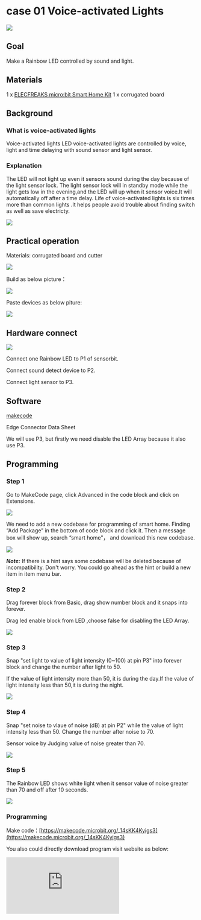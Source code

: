 ﻿# case 01 Voice-activated Lights

![](https://wiki-media-ef.oss-cn-hongkong.aliyuncs.com//images/OyHm1YO.jpg)
## Goal



 Make a Rainbow LED controlled by sound and light.

## Materials

 1 x [ELECFREAKS micro:bit Smart Home Kit](https://www.elecfreaks.com/micro-bit-smart-home-kit.html)
 1 x corrugated board

## Background

### What is voice-activated lights
 Voice-activated lights LED voice-activated lights are controlled by voice, light and time delaying with sound sensor and light sensor.
### Explanation
 The LED will not light up even it sensors sound during the day because of the light sensor lock. The light sensor lock will in standby mode while the light gets low in the evening,and the LED will up when it sensor voice.It will automatically off after a time delay. Life of voice-activated lights is six times more than common lights .It helps people avoid trouble about finding switch as well as save electricty.


![](https://wiki-media-ef.oss-cn-hongkong.aliyuncs.com//images/HbCt288.png)

## Practical operation

Materials: corrugated board and cutter

![](https://wiki-media-ef.oss-cn-hongkong.aliyuncs.com//images/PuJE7uj.jpg)

Build as below picture：

![](https://wiki-media-ef.oss-cn-hongkong.aliyuncs.com//images/Ttp5RK9.jpg)

Paste devices as below piture:

![](https://wiki-media-ef.oss-cn-hongkong.aliyuncs.com//images/7uAAhWi.jpg)


## Hardware connect

![](https://wiki-media-ef.oss-cn-hongkong.aliyuncs.com//images/j3m26Nl.png)

Connect one Rainbow LED to P1 of sensorbit.

Connect sound detect device to P2.

Connect light sensor to P3.

## Software

[makecode](https://makecode.microbit.org/#)

Edge Connector Data Sheet

We will use P3, but firstly we need disable the LED Array because it also use P3.

## Programming

### Step 1
Go to MakeCode page, click Advanced in the code block and click on Extensions.

![](https://wiki-media-ef.oss-cn-hongkong.aliyuncs.com//images/2qCyzQ7.png)

We need to add a new codebase for programming of smart home. Finding “Add Package” in the bottom of code block and click it. Then a message box will show up, search “smart home"， and download this new codebase.

![](https://wiki-media-ef.oss-cn-hongkong.aliyuncs.com//images/QR2s7LD.png)

***Note:*** If there is a hint says some codebase will be deleted because of incompatibility. Don't worry. You could go ahead as the hint or build a new item in item menu bar.

### Step 2

Drag forever block from Basic, drag show number block and it snaps into forever.

Drag led enable block from LED ,choose false for disabling the LED Array.

![](https://wiki-media-ef.oss-cn-hongkong.aliyuncs.com//images/eU2HDxn.png)

### Step 3

Snap "set light to value of light intensity (0~100) at pin P3" into forever block and change the number after light to 50.

If the value of light intensity more than 50, it is during the day.If the value of light intensity less than 50,it is during the night.

![](https://wiki-media-ef.oss-cn-hongkong.aliyuncs.com//images/LNSfyGV.png)

### Step 4

Snap "set noise to vlaue of noise (dB) at pin P2" while the value of light intensity less than 50.
Change the number after noise to 70.

Sensor voice by Judging value of noise greater than 70.

![](https://wiki-media-ef.oss-cn-hongkong.aliyuncs.com//images/gWFFMiV.png)

### Step 5

The Rainbow LED shows white light when it sensor value of noise greater than 70 and off after 10 seconds.


![](https://wiki-media-ef.oss-cn-hongkong.aliyuncs.com//images/McicDIj.png)

### Programming

Make code：[https://makecode.microbit.org/_14sKK4Kyigs3](https://makecode.microbit.org/_14sKK4Kyigs3)

You also could directly download program visit website as below:

<div
    style={{
        position: 'relative',
        paddingBottom: '60%',
        overflow: 'hidden',
    }}
>
    <iframe
        src="https://makecode.microbit.org/_14sKK4Kyigs3"
        frameborder="0"
        sandbox="allow-popups allow-forms allow-scripts allow-same-origin"
        style={{
            position: 'absolute',
            width: '100%',
            height: '100%',
        }}
    />
</div>

***Note：*** The value of light intensity is base on actual environment.

## Result

The light will never up when illumination is adequatea. However,slight noise will cause it light  10 seconds during the night.
![](https://wiki-media-ef.oss-cn-hongkong.aliyuncs.com//images/31mzhfy.jpg)

![](https://wiki-media-ef.oss-cn-hongkong.aliyuncs.com//images/ymeyq3M.jpg)

## Think

How to use micro:bit make rainbow Led rather solid color light?

## Questions



## More information
